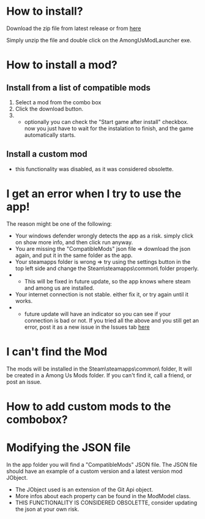 # How to install?
Download the zip file from latest release or from [here](https://github.com/ccir2429/AmongUsModInstaller/releases/download/v1.2.1/AUModInstaller.zip)

Simply unzip the file and double click on the  AmongUsModLauncher exe.
# How to install a mod?
## Install from a list of compatible mods
1. Select a mod from the combo box
2. Click the download button.
3. * optionally you can check the "Start game after install" checkbox. now you just have to wait for the instalation to finish, and the game automatically starts.
## Install a custom mod 
 - this functionality was disabled, as it was considered obsolette.
# I get an error when I try to use the app!
The reason might be one of the following:
- Your windows defender wrongly detects the app as a risk. simply click on show more info, and then click run anyway.
- You are missing the "CompatibleMods" json file => download the json again, and put it in the same folder as the app.
- Your steamapps folder is wrong => try using the settings button in the top left side and change the Steam\steamapps\common\ folder properly.
- - This will be fixed in future update, so the app knows where steam and among us are installed.
- Your internet connection is not stable. either fix it, or try again until it works.
- - future update will have an indicator so you can see if your connection is bad or not.
If you tried all the above and you still get an error, post it as a new issue in the Issues tab [here](https://github.com/ccir2429/AmongUsModLauncher/issues)
# I can't find the Mod 
The mods will be installed in the Steam\steamapps\common\ folder, It will be created in a Among Us Mods folder. If you can't find it, call a friend, or post an issue.
# How to add custom mods to the combobox?
# Modifying the JSON file 
In the app folder you will find a "CompatibleMods" JSON file. The JSON file should have an example of a custom version and a latest version mod JObject. 
- The JObject used is an extension of the Git Api object. 
- More infos about each property can be found in the ModModel class.
- THIS FUNCTIONALITY IS CONSIDERED OBSOLETTE, consider updating the json at your own risk.
